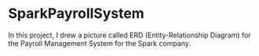 # SparkPayrollSystem
In this project, I drew a picture called ERD (Entity-Relationship Diagram) for the Payroll Management System for the Spark company. 

